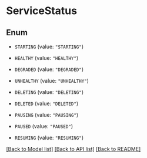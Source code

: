 # ServiceStatus

## Enum


* `STARTING` (value: `"STARTING"`)

* `HEALTHY` (value: `"HEALTHY"`)

* `DEGRADED` (value: `"DEGRADED"`)

* `UNHEALTHY` (value: `"UNHEALTHY"`)

* `DELETING` (value: `"DELETING"`)

* `DELETED` (value: `"DELETED"`)

* `PAUSING` (value: `"PAUSING"`)

* `PAUSED` (value: `"PAUSED"`)

* `RESUMING` (value: `"RESUMING"`)


[[Back to Model list]](../README.md#documentation-for-models) [[Back to API list]](../README.md#documentation-for-api-endpoints) [[Back to README]](../README.md)


